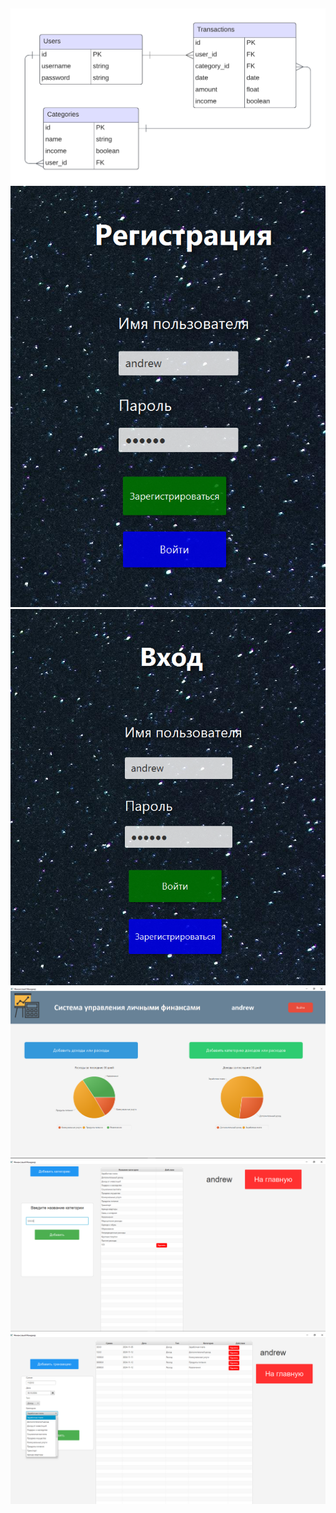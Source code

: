 ## 

![](screenshots/FinancesAccountment.png)
![](screenshots/reg.png)
![](screenshots/log.png)
![](screenshots/home.png)
![](screenshots/cat.png)
![](screenshots/tran.png)


